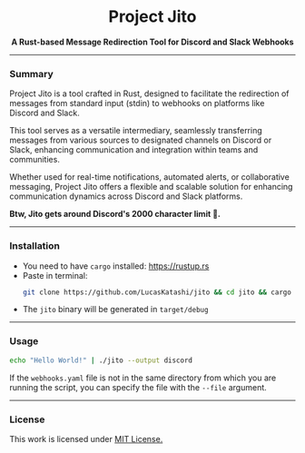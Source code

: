 <p align="center">
<h1 align="center"><b>Project Jito</b></h1>
<p align="center"><b>A Rust-based Message Redirection Tool for Discord and Slack Webhooks</b></p>

---
### Summary

Project Jito is a tool crafted in Rust, designed to facilitate the redirection of messages from standard input (stdin) to webhooks on platforms like Discord and Slack.

This tool serves as a versatile intermediary, seamlessly transferring messages from various sources to designated channels on Discord or Slack, enhancing communication and integration within teams and communities.

Whether used for real-time notifications, automated alerts, or collaborative messaging, Project Jito offers a flexible and scalable solution for enhancing communication dynamics across Discord and Slack platforms.

**Btw, Jito gets around Discord's 2000 character limit 🤭.**

---
### Installation
- You need to have `cargo` installed: https://rustup.rs
- Paste in terminal:
    ```sh
    git clone https://github.com/LucasKatashi/jito && cd jito && cargo run
    ```
- The `jito` binary will be generated in `target/debug`

---
### Usage
```sh
echo "Hello World!" | ./jito --output discord
```

If the `webhooks.yaml` file is not in the same directory from which you are running the script, you can specify the file with the `--file` argument.

---
### License

This work is licensed under [MIT License.](/LICENSE.md)
